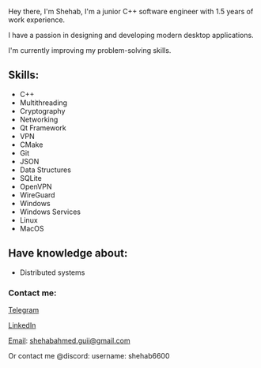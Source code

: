 Hey there, I'm Shehab, I'm a junior C++ software engineer with 1.5 years of work experience.

I have a passion in designing and developing modern desktop applications.

I'm currently improving my problem-solving skills.

## Skills:
* C++
* Multithreading
* Cryptography
* Networking
* Qt Framework
* VPN
* CMake
* Git
* JSON
* Data Structures
* SQLite
* OpenVPN
* WireGuard
* Windows
* Windows Services
* Linux
* MacOS

## Have knowledge about:
* Distributed systems

### Contact me:

[Telegram](https://t.me/ShehabGuii)

[LinkedIn](https://www.linkedin.com/in/shehab-a-55b937334/)

[Email](shehabahmed.guii@gmail.com): shehabahmed.guii@gmail.com

Or contact me @discord: username: shehab6600
